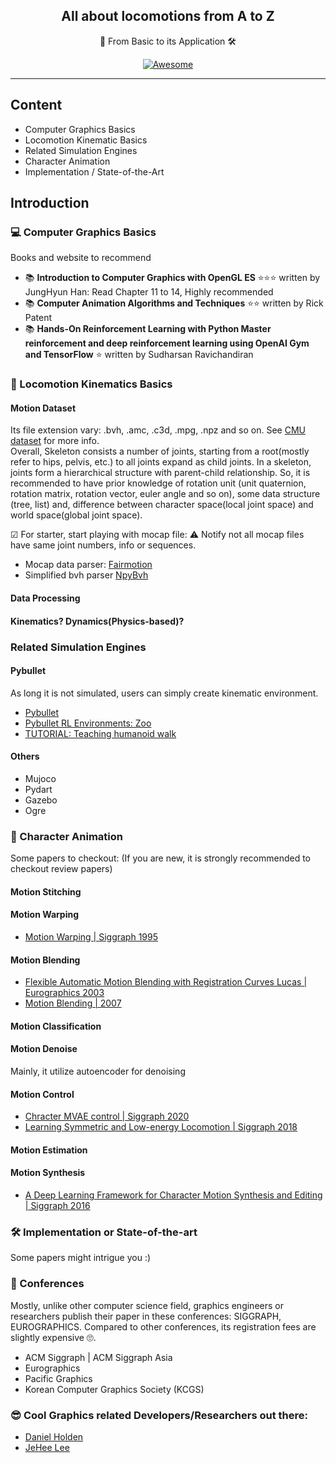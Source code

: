 <h2 align="center"> All about locomotions from A to Z </h2>

<div align="center">
  
  📓 From Basic to its Application 🛠</p>
  
  [![Awesome](https://awesome.re/badge-flat2.svg)](https://awesome.re)
  
 </div>
  
---
## Content
- Computer Graphics Basics
- Locomotion Kinematic Basics
- Related Simulation Engines
- Character Animation
- Implementation / State-of-the-Art

## Introduction

### 💻 Computer Graphics Basics
Books and website to recommend 
- 📚 **Introduction to Computer Graphics with OpenGL ES** ⭐⭐⭐ written by JungHyun Han: Read Chapter 11 to 14, Highly recommended
- 📚 **Computer Animation Algorithms and Techniques** ⭐⭐ written by Rick Patent
- 📚 **Hands-On Reinforcement Learning with Python Master reinforcement and deep reinforcement learning using OpenAI Gym and TensorFlow** ⭐ written by Sudharsan Ravichandiran

### 🦿 Locomotion Kinematics Basics 

#### Motion Dataset 
Its file extension vary: .bvh, .amc, .c3d, .mpg, .npz and so on. See [CMU dataset](http://mocap.cs.cmu.edu/) for more info.  
Overall, Skeleton consists a number of joints, starting from a root(mostly refer to hips, pelvis, etc.) to all joints expand as child joints. In a skeleton, joints form a hierarchical structure with parent-child relationship. So, it is recommended to have prior knowledge of rotation unit (unit quaternion, rotation matrix, rotation vector, euler angle and so on), some data structure (tree, list) and, difference between character space(local joint space) and world space(global joint space).

☑ For starter, start playing with mocap file: ⚠ Notify not all mocap files have same joint numbers, info or sequences.
- Mocap data parser: [Fairmotion](https://github.com/facebookresearch/fairmotion)
- Simplified bvh parser [NpyBvh](https://github.com/dabeschte/npybvh)

#### Data Processing

#### Kinematics? Dynamics(Physics-based)?

### Related Simulation Engines

#### Pybullet
As long it is not simulated, users can simply create kinematic environment.
- [Pybullet](https://github.com/bulletphysics/bullet3)
- [Pybullet RL Environments: Zoo](https://github.com/araffin/rl-baselines-zoo)
- [TUTORIAL: Teaching humanoid walk](https://www.codeproject.com/Articles/5280281/Teaching-a-Robot-to-Walk-with-AI-Introduction-to-C)

#### Others
- Mujoco
- Pydart
- Gazebo
- Ogre

### 🦾 Character Animation
Some papers to checkout:
(If you are new, it is strongly recommended to checkout review papers)

#### Motion Stitching

#### Motion Warping
- [Motion Warping | Siggraph 1995](https://homes.cs.washington.edu/~zoran/warpage/warpage.pdf)

#### Motion Blending
- [Flexible Automatic Motion Blending with Registration Curves Lucas | Eurographics 2003](https://research.cs.wisc.edu/graphics/Gallery/kovar.vol/RegistrationCurves/regCurves.pdf)
- [Motion Blending | 2007](http://image.diku.dk/projects/media/kristine.slot.07.pdf)

#### Motion Classification

#### Motion Denoise
Mainly, it utilize autoencoder for denoising

#### Motion Control
- [Chracter MVAE control | Siggraph 2020](https://arxiv.org/pdf/2103.14274.pdf)
- [Learning Symmetric and Low-energy Locomotion | Siggraph 2018](https://arxiv.org/pdf/1801.08093.pdf)

#### Motion Estimation

#### Motion Synthesis
- [A Deep Learning Framework for Character Motion Synthesis and Editing | Siggraph 2016](https://www.ipab.inf.ed.ac.uk/cgvu/motionsynthesis.pdf)



### 🛠 Implementation or State-of-the-art

Some papers might intrigue you :)


### 📌 Conferences
Mostly, unlike other computer science field, graphics engineers or researchers publish their paper in these conferences: SIGGRAPH, EUROGRAPHICS. Compared to other conferences, its registration fees are slightly expensive 🙄.

- ACM Siggraph | ACM Siggraph Asia
- Eurographics
- Pacific Graphics
- Korean Computer Graphics Society (KCGS)


### 😎 Cool Graphics related Developers/Researchers out there:
- [Daniel Holden](https://theorangeduck.com/)
- [JeHee Lee](https://mrl.snu.ac.kr/~jehee/)

